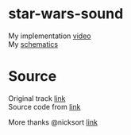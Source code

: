 # star-wars-sound

My implementation [video](implementation.mp4) <br/>
My [schematics](schematics.png)

# Source 

Original track [link](https://www.youtube.com/watch?v=-bzWSJG93P8&ab_channel=L) <br/>
Source code from [link](https://gist.github.com/nicksort/4736535) <br/>

More thanks @nicksort [link](https://github.com/nicksort)<br/>
